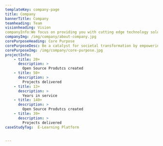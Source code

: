 ```yaml
---
templateKey: company-page
title: Company
bannerTitle: Company
teamheading: Team
visionheading: Vision
companyInfo:We focus on providing you with cutting edge technology solutions. Our emphasis is on using Open Source technologies in order to deliver the most cost effective, secure & up-to-date solutions & enabling you with the tools to take your business to the next level.
companyImg: /img/company/about-company.jpg
corePurposeHeading: Core Purpose
corePurposeDesc: Be a catalyst for societal transformation by empowering organisations and individuals with technology
corePurposeImg: /img/company/core-purpose.jpg
projectInfo:
    - title: 20+
      description: >
        Open Source Produtcs created
    - title: 50+
      description: >
        Projects delivered
    - title: 13+
      description: >
        Years in service
    - title: 140+
      description: >
        Open Source Produtcs created
    - title: 39+
      description: >
        Projects delivered
caseStudyTag:  E-Learning Platform
 
        
---
```


